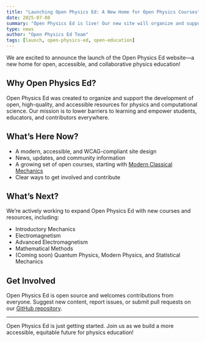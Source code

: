 ```yaml
---
title: "Launching Open Physics Ed: A New Home for Open Physics Courses"
date: 2025-07-08
summary: "Open Physics Ed is live! Our new site will organize and support open, accessible physics courses—starting with Modern Classical Mechanics."
type: news
author: "Open Physics Ed Team"
tags: [launch, open-physics-ed, open-education]
---
```


We are excited to announce the launch of the Open Physics Ed website—a new home for open, accessible, and collaborative physics education!

## Why Open Physics Ed?
Open Physics Ed was created to organize and support the development of open, high-quality, and accessible resources for physics and computational science. Our mission is to lower barriers to learning and empower students, educators, and contributors everywhere.

## What’s Here Now?
- A modern, accessible, and WCAG-compliant site design
- News, updates, and community information
- A growing set of open courses, starting with [Modern Classical Mechanics](https://dannycaballero.info/modern-classical-mechanics/)
- Clear ways to get involved and contribute

## What’s Next?
We’re actively working to expand Open Physics Ed with new courses and resources, including:
- Introductory Mechanics
- Electromagnetism
- Advanced Electromagnetism
- Mathematical Methods
- (Coming soon) Quantum Physics, Modern Physics, and Statistical Mechanics

## Get Involved
Open Physics Ed is open source and welcomes contributions from everyone. Suggest new content, report issues, or submit pull requests on our [GitHub repository](https://github.com/open-physics-ed/open-physics-ed-org.github.io).

---

Open Physics Ed is just getting started. Join us as we build a more accessible, equitable future for physics education!

